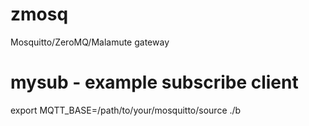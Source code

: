 # zmosq
Mosquitto/ZeroMQ/Malamute gateway

# mysub - example subscribe client
export MQTT_BASE=/path/to/your/mosquitto/source
./b
